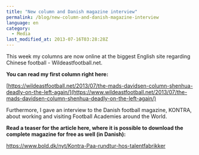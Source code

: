 ```yaml
---
title: "New column and Danish magazine interview"
permalink: /blog/new-column-and-danish-magazine-interview
language: en
category:
  - Media
last_modified_at: 2013-07-16T03:28:28Z
---
```


This week my columns are now online at the biggest English site regarding Chinese football - Wildeastfootball.net.

**You can read my first column right here:**

[https://wildeastfootball.net/2013/07/the-mads-davidsen-column-shenhua-deadly-on-the-left-again/](https://www.wildeastfootball.net/2013/07/the-mads-davidsen-column-shenhua-deadly-on-the-left-again/)

  
Furthermore, I gave an interview to the Danish football magazine, KONTRA, about working and visiting Football Academies around the World.

**Read a teaser for the article here, where it is possible to download the complete magazine for free as well (in Danish):**

<https://www.bold.dk/nyt/Kontra-Paa-rundtur-hos-talentfabrikker>

